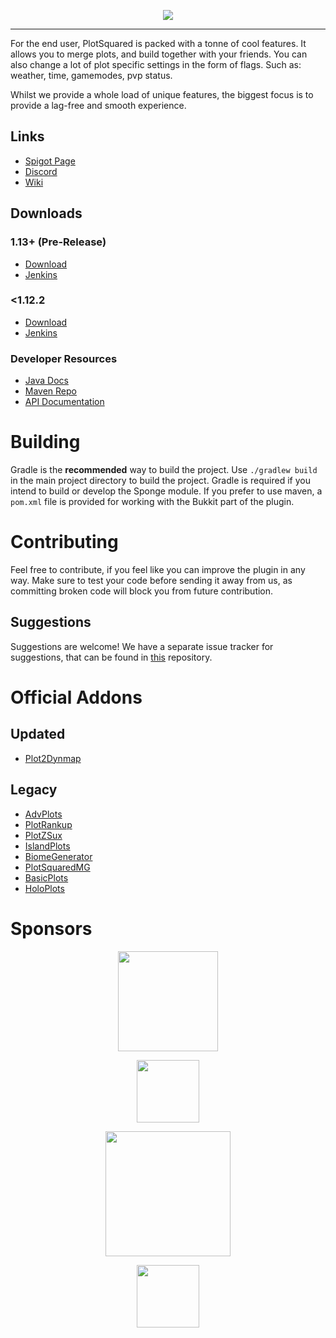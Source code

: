 <p align="center">
    <img src="https://i.imgur.com/Kd7N6uf.png">
</p>

---

For the end user, PlotSquared is packed with a tonne of cool features.
It allows you to merge plots, and build together with your friends. 
You can also change a lot of plot specific settings in the form of
flags. Such as: weather, time, gamemodes, pvp status. 

Whilst we provide a whole load of unique features, the biggest focus
is to provide a lag-free and smooth experience.

## Links

* [Spigot Page](https://www.spigotmc.org/resources/plotsquared.1177/)
* [Discord](https://discord.gg/ngZCzbU)
* [Wiki](https://github.com/intellectualcrafters/plotsquared/wiki)

## Downloads
### 1.13+ (Pre-Release)
* [Download](https://github.com/IntellectualSites/PlotSquared/releases/tag/4.0-pre-breaking)
* [Jenkins](https://ci.athion.net/job/PlotSquared-Breaking/)

### <1.12.2
* [Download](https://github.com/IntellectualSites/PlotSquared/releases/tag/dev)
* [Jenkins](https://ci.athion.net/job/PlotSquared/)


### Developer Resources
* [Java Docs](http://empcraft.com/plotsquared/doc/)
* [Maven Repo](http://ci.athion.net/job/PlotSquared/ws/mvn/)
* [API Documentation](https://github.com/IntellectualSites/PlotSquared/wiki/Developer-documentation-(WIP))

# Building
Gradle is the **recommended** way to build the project. Use `./gradlew build` in the main project directory to build the project. Gradle is required if you intend to build or develop the Sponge module.
If you prefer to use maven, a `pom.xml` file is provided for working with the Bukkit part of the plugin.

# Contributing
Feel free to contribute, if you feel like you can improve the plugin in any way. Make sure to test your code before sending it away from us, as committing broken code will block you from future contribution.

## Suggestions
Suggestions are welcome! We have a separate issue tracker for suggestions, that can be found in [this](https://github.com/IntellectualSites/PlotSquaredSuggestions) repository.

# Official Addons
## Updated
* [Plot2Dynmap](https://github.com/IntellectualSites/plot2dynmap/releases)
## Legacy 
* [AdvPlots](http://www.spigotmc.org/resources/advplots-%CE%B2.1500/)
* [PlotRankup](http://www.spigotmc.org/resources/plotrankup.1571/)
* [PlotZSux](https://www.spigotmc.org/resources/plotzsux.9563/)
* [IslandPlots](https://www.spigotmc.org/resources/islandplots.9421/)
* [BiomeGenerator](https://www.spigotmc.org/resources/biomegenerator.1663/)
* [PlotSquaredMG](https://www.spigotmc.org/resources/plotsquaredmg.8025/)
* [BasicPlots](https://www.spigotmc.org/resources/basicplots.6901/)
* [HoloPlots](https://www.spigotmc.org/resources/holoplots.4880/)

# Sponsors
<p align="center"><a href="https://incendo.org" title="Incendo"><img width="160" height="160" src="https://i.imgur.com/zjRmJkw.png"/></a></p>
<p align="center"><a href="https://www.jetbrains.com/idea/" title="IntelliJ IDEA"><img height="100" src="https://i.imgur.com/xa2XsRN.png"/></a></p>
<p align="center"><a href="https://www.buildersrefuge.com/" title="Builder's Refuge"><img height="200" src="https://i.imgur.com/mjT5Ogz.png"/></a></p>
<p align="center"><a href="https://ajgaming.net/" title="AJGaming"><img height="100" src="https://ajgaming.net/images/AJGaming.png"/></a></p>
